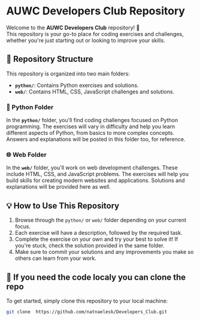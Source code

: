 # AUWC Developers Club Repository

Welcome to the **AUWC Developers Club** repository! 🎉  
This repository is your go-to place for coding exercises and challenges, whether you're just starting out or looking to improve your skills. 

## 📂 Repository Structure
This repository is organized into two main folders:

- **`python/`**: Contains Python exercises and solutions.
- **`web/`**: Contains HTML, CSS, JavaScript challenges and solutions.

### 🐍 Python Folder
In the **`python/`** folder, you'll find coding challenges focused on Python programming. The exercises will vary in difficulty and help you learn different aspects of Python, from basics to more complex concepts. Answers and explanations will be posted in this folder too, for reference.

### 🌐 Web Folder
In the **`web/`** folder, you'll work on web development challenges. These include HTML, CSS, and JavaScript problems. The exercises will help you build skills for creating modern websites and applications. Solutions and explanations will be provided here as well.

## 💡 How to Use This Repository
1. Browse through the `python/` or `web/` folder depending on your current focus.
2. Each exercise will have a description, followed by the required task.  
3. Complete the exercise on your own and try your best to solve it! If you're stuck, check the solution provided in the same folder.
4. Make sure to commit your solutions and any improvements you make so others can learn from your work.

## 🚀 If you need the code localy you can clone the repo
To get started, simply clone this repository to your local machine:
```bash
git clone  https://github.com/natnaelesk/Developers_Club.git
